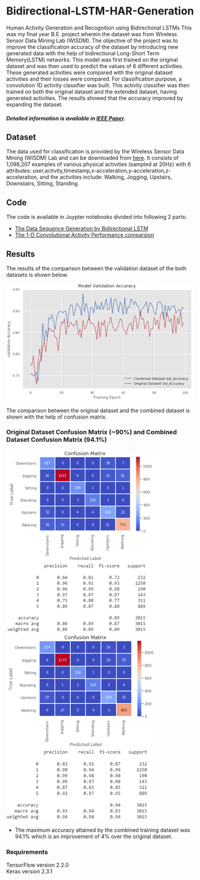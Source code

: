 # Bidirectional-LSTM-HAR-Generation
Human Activity Generation and Recognition using Bidirectional LSTMs
This was my final year B.E. project wherein the dataset was from Wireless Sensor Data Mining Lab (WISDM). The objective of the project was to improve the classification accuracy of the dataset by introducing new generated data with the help of bidirectional Long-Short Term Memory(LSTM) networks. This model was first trained on the original dataset and was then used to predict the values of 6 different activities. These generated activities were compared with the original dataset activities and their losses were compared. For classification purpose, a convolution 1D activity classifier was built. This activity classifier was then trained on both the original dataset and the extended dataset, having generated activities. The results showed that the accuracy improved by expanding the dataset.

##### Detailed information is available in [IEEE Paper](https://ieeexplore.ieee.org/document/9121096).
## Dataset
The data used for classification is provided by the Wireless Sensor Data Mining (WISDM) Lab and can be downloaded from [here](www.cis.fordham.edu/wisdm/dataset.php). It consists of 1,098,207 examples of various physical activities (sampled at 20Hz) with 6 attributes: user,activity,timestamp,x-acceleration,y-acceleration,z-acceleration, and the activities include: Walking, Jogging, Upstairs, Downstairs, Sitting, Standing.
## Code
The code is available in Juypter notebooks divided into following 2 parts:
* [The Data Sequence Generation by Bidirectional LSTM](https://github.com/Vivek-23-Titan/Bidir-LSTM-HAR-Generation/blob/master/Comparison_of_Activity_Classifier_Performance.ipynb)
* [The 1-D Convolutional Activity Performance comparsion](https://github.com/Vivek-23-Titan/Bidir-LSTM-HAR-Generation/blob/master/Comparison_of_Activity_Classifier_Performance.ipynb)

## Results
The results of the comparison between the validation dataset of the both datasets is shown below.

![](images/Val_Acc_Comparision.PNG)

The comparison between the original dataset and the combined dataset is shown with the help of confusion matrix.

### Original Dataset Confusion Matrix (~90%) and Combined Dataset Confusion Matrix (94.1%)

<img src="https://raw.githubusercontent.com/Vivek-23-Titan/Bidir-LSTM-HAR-Generation/master/images/Original_Confusion_Matrix.PNG" width=410> <img src="https://raw.githubusercontent.com/Vivek-23-Titan/Bidir-LSTM-HAR-Generation/master/images/Combined_Confusion_Matrix.PNG" width=400>

* The maximum accuracy attained by the combined training dataset was 94.1% which is an improvement of 4% over the original dataset.

### Requirements

TensorFlow version 2.2.0\
Keras version 2.3.1
